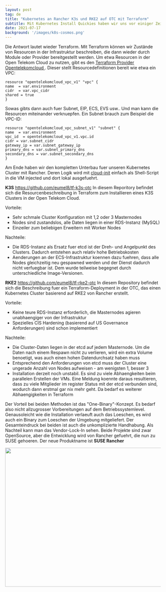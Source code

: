 ```yaml
---
layout: post
tag: de
title: "Kubernetes an Rancher K3s und RKE2 auf OTC mit Terraform"
subtitle: Mit Kubernetes Install Quickies haben wir uns vor einiger Zeit schon mal beschäftigt. Sehr guten Eindruck machte damals schon K3S, ein einzelnes Binary, entwickelt von Rancher, zur Benutzung in schmalen Umgebungen für Kubernetes. Wie kriegen wir aber schnell eine arbeitsfähige Umgebung zum Laufen?
date: 2021-07-17
background: '/images/k8s-cosmos.png'
---
```


Die Antwort lautet wieder Terraform. Mit Terraform können wir Zustände von Resourcen in der Infrastruktur beschreiben, die dann wieder durch Module oder Provider bereitgestellt werden. Um etwa Resourcen in der Open Telekom Cloud zu nutzen, gibt es den <a href="https://registry.terraform.io/providers/opentelekomcloud/opentelekomcloud/latest/docs">Terraform Provider Opentelekomcloud </a>. Dieser stellt Resourcedefinitionen bereit wie etwa ein VPC:

```
resource "opentelekomcloud_vpc_v1" "vpc" {
name  = var.environment
cidr  = var.vpc_cidr
shared = true
}
```

Sowas gibts dann auch fuer Subnet, EIP, ECS, EVS usw.. Und man kann die Resourcen miteinander verknuepfen. Ein Subnet brauch zum Beispiel die VPC-ID:

```
resource "opentelekomcloud_vpc_subnet_v1" "subnet" {
name  = var.environment
vpc_id  = opentelekomcloud_vpc_v1.vpc.id
cidr = var.subnet_cidr
gateway_ip = var.subnet_gateway_ip
primary_dns = var.subnet_primary_dns
secondary_dns = var.subnet_secondary_dns
}
```

Am Ende haben wir den kompletten Unterbau fuer unseren Kubernetes Cluster mit Rancher. Deren Logik wird mit <a href="https://cloud-init.io/">cloud-init</a> einfach als Shell-Script in die VM injected und dort lokal ausgefuehrt.

<strong>K3S</strong>
https://github.com/eumel8/tf-k3s-otc
In diesem Reporitory befindet sich die Resourcenbeschreibung in Terraform zum Installieren eines K3S Clusters in der Open Telekom Cloud. 

Vorteile:
<ul>
  <li>Sehr schmale Cluster Konfiguration mit 1,2 oder 3 Masternodes</li>
  <li>Nodes sind zustandslos, alle Daten liegen in einer RDS-Instanz (MySQL)</li>
  <li>Einzeiler zum beliebigen Erweitern mit Worker Nodes</li>
</ul>


Nachteile:
<ul>
  <li>Die RDS-Instanz als Ersatz fuer etcd ist der Dreh- und Angelpunkt des Clusters. Dadurch entstehen auch relativ hohe Betriebskosten</li>
  <li>Aenderungen an der ECS-Infrastruktur koennen dazu fuehren, dass alle Nodes gleichzeitig neu gespawned werden und der Dienst dadurch nicht verfuegbar ist. Dem wurde teilweise begegnet durch unterschiedliche Image-Versionen.</li>
</ul>


<strong>RKE2</strong>
https://github.com/eumel8/tf-rke2-otc
In diesem Repository befindet sich die Beschreibung fuer ein Terraform-Deployment in der OTC, das einen Kubernetes Cluster basierend auf RKE2 von Rancher erstellt.

Vorteile:
<ul>
  <li>Keine teure RDS-Instanz erforderlich, die Masternodes agieren unabhaengiger von der Infrastruktur</li>
  <li>Spezielles CIS Hardening (basierend auf US Governance Anforderungen) sind schon implementiert</li>
</ul>

Nachteile:
<ul>
  <li>Die Cluster-Daten liegen in der etcd auf jedem Masternode. Um die Daten nach einem Respawn nicht zu verlieren, wird ein extra Volume benoetigt, was auch einen hohen Datendurchsatz haben muss</li>
  <li>Entsprechend den Anforderungen von etcd muss der Cluster eine ungerade Anzahl von Nodes aufweisen - am wenigsten 1, besser 3</li>
  <li>Installation derzeit noch unstabil. Es sind zu viele Abhaengkeiten beim parallelen Erstellen der VMs. Eine Meldung koennte daraus resultieren, dass zu viele Mitglieder im register Status mit der etcd verbunden sind, wodurch dann erstmal gar nix mehr geht. Da bedarf es weiterer Abhaengigkeiten in Terraform</li>
</ul>

Der Vorteil bei beiden Methoden ist das "One-Binary"-Konzept.  Es bedarf also nicht allzugrosser Vorbereitungen auf dem Betriebssystemlevel. Genausoleicht wie die Installation verlaeuft auch das Loeschen, es wird auch ein Binary zum Loeschen der Umgebung mitgeliefert. Der Gesamteindruck bei beiden ist auch die unkomplizierte Handhabung.
Als Nachteil kann man das Vendor-Lock-In sehen. Beide Projekte sind zwar OpenSource, aber die Entwicklung wird von Rancher gefuehrt, die nun zu SUSE gehoeren. Der neue Produktname ist <strong>SUSE Rancher</strong>

<img src="/k8sblog/images/2021-07-21-1.png" width="900" height="450" />
